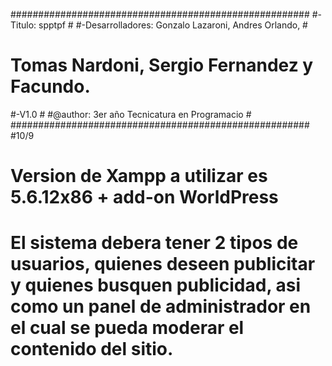 ######################################################
#-Titulo: spptpf                                     #
#-Desarrolladores: Gonzalo Lazaroni, Andres Orlando, #
# Tomas Nardoni, Sergio Fernandez y Facundo.         #
#-V1.0                                               # 
#@author: 3er año Tecnicatura en Programacio         #
######################################################
#10/9
# Version de Xampp a utilizar es 5.6.12x86 + add-on WorldPress
# El sistema debera tener 2 tipos de usuarios, quienes deseen publicitar y quienes busquen publicidad, asi como un panel   de administrador en el cual se pueda moderar el contenido del sitio.
